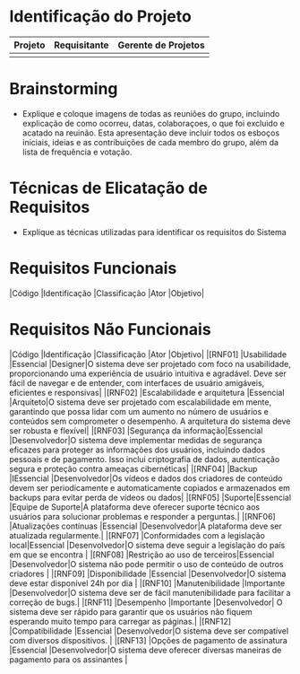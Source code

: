 # Identificação do Projeto

|Projeto | Requisitante | Gerente de Projetos|
| -------| ------------ | -------------------|
|        |              |                    |

# Brainstorming 
- Explique e coloque imagens de todas as reuniões do grupo, incluindo explicação de como ocorreu, datas, colaboraçoes, o que foi excluido e acatado na reuinão.  Esta apresentação deve incluir todos os esboços iniciais, ideias e as contribuições de cada membro do grupo, além da lista de frequência e votação.

# Técnicas de Elicatação de Requisitos
- Explique as técnicas utilizadas para identificar os requisitos do Sistema
# Requisitos Funcionais 
|Código |Identificação |Classificação |Ator |Objetivo|

# Requisitos Não Funcionais 
|Código |Identificação |Classificação |Ator |Objetivo|
|[RNF01] |Usabilidade |Essencial |Designer|O sistema deve ser projetado com foco na usabilidade, proporcionando uma experiência de usuário intuitiva e agradável. Deve ser fácil de navegar e de entender, com interfaces de usuário amigáveis, eficientes e responsivas|
|[RNF02] |Escalabilidade e arquitetura |Essencial |Arquiteto|O sistema deve ser projetado com escalabilidade em mente, garantindo que possa lidar com um aumento no número de usuários e conteúdos sem comprometer o desempenho. A arquitetura do sistema deve ser robusta e flexível|
|[RNF03] |Segurança da informação|Essencial |Desenvolvedor|O sistema deve implementar medidas de segurança eficazes para proteger as informações dos usuários, incluindo dados pessoais e de pagamento. Isso inclui criptografia de dados, autenticação segura e proteção contra ameaças cibernéticas|
|[RNF04] |Backup |IEssencial |Desenvolvedor|Os vídeos e dados dos criadores de conteúdo devem ser periodicamente e automaticamente copiados e armazenados em backups para evitar perda de vídeos ou dados|
|[RNF05] |Suporte|Essencial |Equipe de Suporte|A plataforma deve oferecer suporte técnico aos usuários para solucionar problemas e responder a perguntas.|
|[RNF06] |Atualizações contínuas |Essencial |Desenvolvedor|A plataforma deve ser atualizada regularmente.|
|[RNF07] |Conformidades com a legislação local|Essencial |Desenvolvedor|O sistema deve seguir a legislação do país em que se encontra |
|[RNF08] |Restrição ao uso de terceiros|Essencial |Desenvolvedor|O sistema não pode permitir o uso de conteúdo de outros criadores |
|[RNF09] |Disponibilidade |Essencial |Desenvolvedor|O sistema deve estar disponível 24h por dia |
|[RNF10] |Manutenibilidade |Importante |Desenvolvedor|O sistema deve ser de fácil manutenibilidade para facilitar a correção de bugs.|
|[RNF11] |Desempenho |Importante |Desenvolvedor| O sistema deve ser rápido para garantir que os usuários não fiquem esperando muito tempo para carregar as páginas.|
|[RNF12] |Compatibilidade |Essencial |Desenvolvedor|O sistema deve ser compatível com diversos dispositivos. |
|[RNF13] |Opções de pagamento de assinatura |Essencial |Desenvolvedor|O sistema deve oferecer diversas maneiras de pagamento para os assinantes |